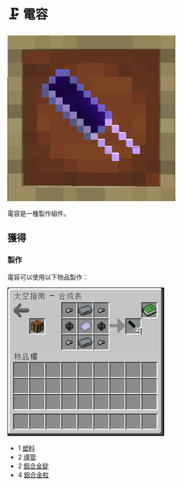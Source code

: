 # 🗜 電容

![](<../.gitbook/assets/image (94).png>)

電容是一種製作組件。

## 獲得

### 製作

電容可以使用以下物品製作：

![](<../.gitbook/assets/image (212) (1).png>)

* 1 [塑料](Plastic.md)
* 2 [導管](Conduit.md)
* 2 [鋁合金錠](aluminium-alloy-ingot.md)
* 4 [鋁合金粒](../item-1/lv-he-jin-li.md)
